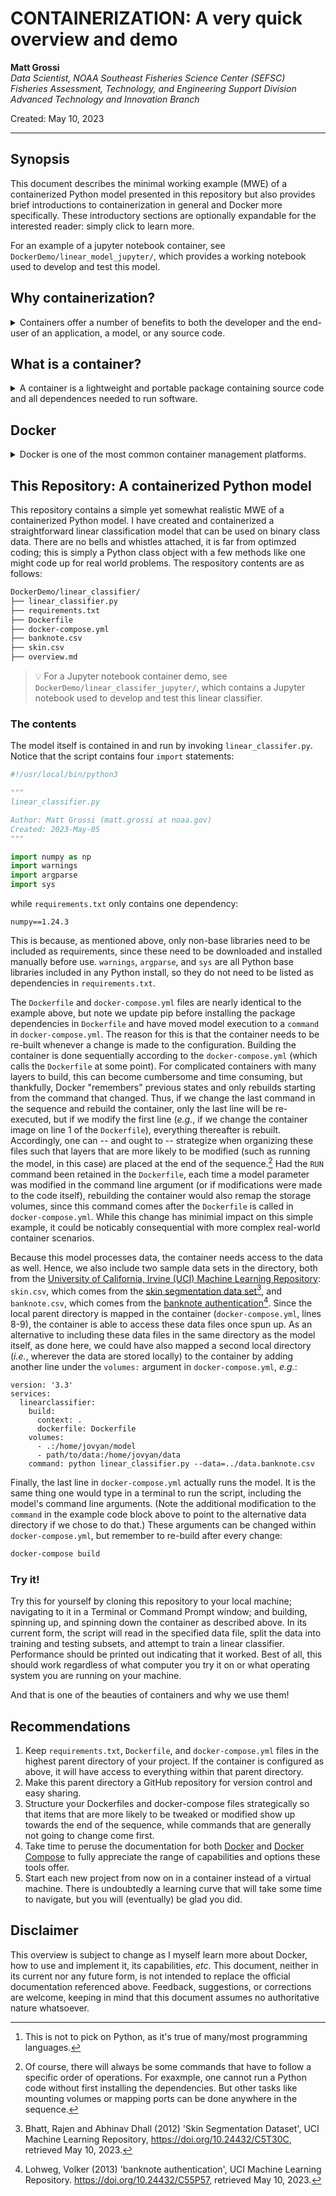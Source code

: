# CONTAINERIZATION: A very quick overview and demo

**Matt Grossi** \
_Data Scientist, NOAA Southeast Fisheries Science Center (SEFSC)_ \
_Fisheries Assessment, Technology, and Engineering Support Division_\
_Advanced Technology and Innovation Branch_

Created:  May 10, 2023

---

## Synopsis

This document describes the minimal working example (MWE) of a containerized Python model presented in this repository but also provides brief introductions to containerization in general and Docker more specifically. These introductory sections are optionally expandable for the interested reader: simply click to learn more.

For an example of a jupyter notebook container, see `DockerDemo/linear_model_jupyter/`, which provides a working notebook used to develop and test this model.

## Why containerization?

<details>
    <summary>
    Containers offer a number of benefits to both the developer and the end-user of an application, a model, or any source code.
    </summary>

Containerizing an application, a model, or source code enhances:

1. **Portability** between computers, across operating system platforms, or on-prem to the cloud
2. **Reproducibility** by specifying all dependencies and versions to ensure that every deployment is configured identically
3. **Scalability** such that the number of instances of the software can easily be scaled up (or down) depending on needs
4. **Security** by isolating the software itself from the hardware on which it is running

</details>

## What is a container?

<details>
    <summary>
    A container is a lightweight and portable package containing source code and all dependences needed to run software.
    </summary>

A **container** is a lightweight and portable package containing source code and all dependences, including libraries and runtime environments, needed to run an application, a model, or a script. It allows code to be shipped, tested, and deployed easily, ensuring it runs the same way every time and on every system. How containers work is beyond the scope of this discussion; plenty of information can be found online. For now, we need only think about a container as a directory containing all relevent scripts, data, and some configuration files.

More accurately, _containers_ are runnable instances of _images_ that run in isolation from all other processes on the host machine. An image, in turn, is a read-only template that contains custom, isolated filesystems; all dependencies, configurations, scripts, binaries, _etc._ needed to run the software; and container configurations such as environmental variables, commands to run, and other metadata (see, _e.g._, [Docker overview](https://docs.docker.com/get-started/overview/)).

> 1F4A1 **Example:** As any Python developer knows, package management is critically important in Python -- and if one is not careful, things can get pretty messy rather quickly when different versions of packages start clashing with each other.[^1] Package management is one main reason Anaconda exists. It is also why best practices for Python traditionally involves working in project-specific virtual machines (VMs). Containers can be likened to VMs, but under the hood they are quite a bit different (and arguably better.)
>
> [^1]: This is not to pick on Python, as it's true of many/most programming languages.

</details>

## Docker

<details>
    <summary>
    Docker is one of the most common container management platforms.
    </summary>

[Docker](https://docs.docker.com/) is one of the most common container management platform options (some others being [Podman](https://podman.io/) and [Kubernetes](https://kubernetes.io/)). Once [downloaded and installed](https://docs.docker.com/get-docker/) locally, Docker can be used to create, run, and interact with containers. A Docker container requires a few components:

1. **Source code**: the application (app), model, or source code script(s)
2. **Requirements**: a list of package dependencies
3. **Dockerfile**: blueprint for building and running the container image
4. **Docker-compose**: a yml file containing instructions for building and running the container itself

Suppose we have a model written in Python that we would like to deploy on a new machine. For simplicity, let's assume this model has only one package dependency: numpy.  Our Docker container would look like this:

```bash
home/user/modelDir/
├── myNiftyUselessModel.py
├── requirements.txt
├── Dockerfile
├── docker-compose.yml
```
Let's take a look at each of these files.

### myNiftyUselessModel.py

This is our source code, the model itself:

```python
import numpy as np

def model():
    mysum = np.add(1, 1)
    print("I can't predict anything, but I know that 1 + 1 = {}.".format(mysum))

if __name__ == "__main__":
    model()
```

The model or app can consist of multiple scripts, as long as every required script is somewhere within this modelDir directory. We will see why this important shortly.

### requirements.txt

This file contains a simple list of non-base libraries the model requires, one per line. In this example, the text file contains only one item:

```
numpy==1.24.3
```

> 1F4A1 **Hint:** Look at the `import` calls in all relevant scripts to know what needs to be included in this container. Remember that only _non-base_ libraries need to be listed.

Note that the version number is technically not required here, but it is best practice (and much safer) to include it. If omitted, the most recent version of the package(s) will be downloaded, and there is no guarantee those versions will be compatible with the scripts.

If this model was created within its own virtual environment on the local machine (which it should have been, if we're adhering to best practices), the requirements file can be generated by runnning in a terminal window either

```bash
pip freeze > requirements.txt
```

for pip environments or

```bash
conda list -e > requirements.txt
```

for Anaconda environments. Both methods automatically include version numbers in the list produced. It is worth noting here that requirement lists generated from Anaconda environments tend to be much longer (and arguably more cluttered) than those generated from pip environments. This is because Anaconda is more liberal than pip with downloading and installing dependencies whenever a user downloads a specific package. For a clearner container, one might consider generating the `requirements.txt` file, whittling down the list to only those packages explicitly called for in the scripts, and then re-adding package dependencies afterwards as needed. While this is not entirely necessary, it can save time when building the container by eliminating the installation of unnecessary (to the script itself) packages.

### Dockerfile

The `Dockerfile` (no extension) defines steps for creating the image and (optionally) what to do upon creation. Here we have a very simple Dockerfile:

```
FROM python:3.8

WORKDIR /home/jovyan/mymodel
COPY requirements.txt .

RUN pip install -r requirements.txt

CMD ["python", "./mymodel/myNiftyUselessModel.py"]
```

Think of this as a series of commands with each instruction creating a layer within the image. The first step downloads and installs a base image `FROM` [Docker Hub](https://hub.docker.com/), a public repository of container images. We opted for a [Python image with Python 3.8](https://hub.docker.com/_/python) installed, where `python` (text before the colon in the FROM command) indicates the image name and `3.8` (following the colon) is the desired tag, which, in this case, specificies the version and type of Python install (see the [docs](https://github.com/docker-library/faq#whats-the-difference-between-shared-and-simple-tags) for more information).

The next command creates a working directory (`WORKDIR`) inside the container. Recall that containers have their own isolated file structure. We are creating a directory a "home", made-up user "[jovyan](https://github.com/jupyter/docker-stacks/issues/358)", and "mymodel" directories in which we `COPY` our `requirements.txt` file so that the container will have access to it.

> Note: If we do not explicitly copy items into the container's file structure, the container will not have any idea they exist. This is what is meant by "isolated file system."

Next, the required packages are installed from the text file. This is done by telling Docker to `RUN` the appropriate shell command.

> :bulb: We could have opted for an Anaconda image instead (they exist in Docker Hub), in which case we would install packages with `conda install --yes --file requirements.txt` instead. See the Docker and Anaconda documentation for more information.

Finally, once the container is launched, the model is run by issuing the command (`CMD`) as in bash. This line could also have been written:

```
RUN python ./home/jovian/mymodel/myNiftyUselessModel.py
```

### docker-compose.yml

This file provides an alternative to passing command line configuration arguments when spinning up the container. These files are also extremely helpful when multiple containers need to be spun up together and interact with each other, but that is beyond the scope of this demo. The `docker-compose.yml` file looks like this:

```
version: '3.3'
services:
  mymodel:
    build:
      context: .
      dockerfile: Dockerfile
    volumes:
      - /home/user/modelDir:home/jovian/mymodel
```
This is telling Docker what version of [Docker Compose](https://docs.docker.com/compose/) to use, and, under `service`, an arbitrary tag "mymodel" is provided to tag and reference the container, followed by instructions on how to configure (`build`) the container. The container is to be built from the `Dockerfile` located in the same directory as this docker-compose file (hence the `context: .` line -- note the dot!) If the `Dockerfile` was nested somewhere deeper in the file structure, we would pass the directory chain to `context`. The last step maps the local directory in which the model resides (see above) to the isolated "mymodel" directory created within the container by the Dockerfile. This step allows the container to interact with the local files; otherwise, it would have no idea they exist.

The `docker-compose.yml` file can contain a great number of commands, as there are many things that can be done with it. In fact, the same is true of Dockerfiles. It is best to read through the docs to become better familiar with these tools and what they are each capable of.

### Creating and using this container

Now that all of the components are in place, how do we actually create and use the container? [Installing Docker](https://docs.docker.com/engine/install/) also installs a Docker command line interface (CLI) with terminal commands for everything we might want to do with our container. In a local terminal navigated to the directory of the `docker-compose.yml` file:

1. **Build** the image:
```bash
docker-compose build
```
2. **Spin up** the container:
```bash
docker-compose up
```
or
```bash
docker-compose run -rm mymodel
```
where `mymodel` is the tag we assigned to the container in the `docker-compose.yml` file. In this simple example, this step will spin up the model, run it (the last line of the Dockerfile), and then shut down the container.

3. **Spin down** the container when done:
```bash
docker-compose down
```

The example is, as the name alluded to, rather useless. It is intended entirely for illustrative purposes. We next consider a more realistic -- albeit still overly simplified -- example that the reader can download, run, and experiment with for practice.

</details>

## This Repository: A containerized Python model

<!-- <details>
    <summary>
    A more realistic minimal working example.
    </summary> -->

This repository contains a simple yet somewhat realistic MWE of a containerized Python model. I have created and containerized a straightforward linear classification model that can be used on binary class data. There are no bells and whistles attached, it is far from optimzed coding; this is simply a Python class object with a few methods like one might code up for real world problems. The respository contents are as follows:

```bash
DockerDemo/linear_classifier/
├── linear_classifier.py
├── requirements.txt
├── Dockerfile
├── docker-compose.yml
├── banknote.csv
├── skin.csv
├── overview.md
```

> :bulb: For a Jupyter notebook container demo, see `DockerDemo/linear_classifer_jupyter/`, which contains a Jupyter notebook used to develop and test this linear classifier.

### The contents

The model itself is contained in and run by invoking `linear_classifer.py`. Notice that the script contains four `import` statements:

```python
#!/usr/local/bin/python3 

"""
linear_classifier.py

Author: Matt Grossi (matt.grossi at noaa.gov)
Created: 2023-May-05
"""

import numpy as np
import warnings
import argparse
import sys
```

while `requirements.txt` only contains one dependency:

```
numpy==1.24.3
```

This is because, as mentioned above, only non-base libraries need to be included as requirements, since these need to be downloaded and installed manually before use. `warnings`, `argparse`, and `sys` are all Python base libraries included in any Python install, so they do not need to be listed as dependencies in `requirements.txt`.

The `Dockerfile` and `docker-compose.yml` files are nearly identical to the example above, but note we update pip before installing the package dependencies in `Dockerfile` and have moved model execution to a `command` in `docker-compose.yml`. The reason for this is that the container needs to be re-built whenever a change is made to the configuration. Building the container is done sequentially according to the `docker-compose.yml` (which calls the `Dockerfile` at some point). For complicated containers with many layers to build, this can become cumbersome and time consuming, but thankfully, Docker "remembers" previous states and only rebuilds starting from the command that changed. Thus, if we change the last command in the sequence and rebuild the container, only the last line will be re-executed, but if we modify the first line (_e.g._, if we change the container image on line 1 of the `Dockerfile`), everything thereafter is rebuilt. Accordingly, one can -- and ought to -- strategize when organizing these files such that layers that are more likely to be modified (such as running the model, in this case) are placed at the end of the sequence.[^2] Had the `RUN` command been retained in the `Dockerfile`, each time a model parameter was modified in the command line argument (or if modifications were made to the code itself), rebuilding the container would also remap the storage volumes, since this command comes after the `Dockerfile` is called in `docker-compose.yml`. While this change has minimial impact on this simple example, it could be noticably consequential with more complex real-world container scenarios.

Because this model processes data, the container needs access to the data as well. Hence, we also include two sample data sets in the directory, both from the [University of California, Irvine (UCI) Machine Learning Repository](https://archive.ics.uci.edu/ml/index.php): `skin.csv`, which comes from the [skin segmentation data set](https://archive.ics.uci.edu/ml/datasets/skin+segmentation)[^3], and `banknote.csv`, which comes from the [banknote authentication](https://archive.ics.uci.edu/ml/datasets/banknote+authentication)[^4]. Since the local parent directory is mapped in the container (`docker-compose.yml`, lines 8-9), the container is able to access these data files once spun up. As an alternative to including these data files in the same directory as the model itself, as done here, we could have also mapped a second local directory (_i.e._, wherever the data are stored locally) to the container by adding another line under the `volumes:` argument in `docker-compose.yml`, _e.g._:

```
version: '3.3'
services:
  linearclassifier:
    build:
      context: .
      dockerfile: Dockerfile
    volumes:
      - .:/home/jovyan/model
      - path/to/data:/home/jovyan/data
    command: python linear_classifier.py --data=../data.banknote.csv
 ```

Finally, the last line in `docker-compose.yml` actually runs the model. It is the same thing one would type in a terminal to run the script, including the model's command line arguments. (Note the additional modification to the `command` in the example code block above to point to the alternative data directory if we chose to do that.) These arguments can be changed within `docker-compose.yml`, but remember to re-build after every change:

```bash
docker-compose build
```

### Try it!

Try this for yourself by cloning this repository to your local machine; navigating to it in a Terminal or Command Prompt window; and building, spinning up, and spinning down the container as described above. In its current form, the script will read in the specified data file, split the data into training and testing subsets, and attempt to train a linear classifier. Performance should be printed out indicating that it worked. Best of all, this should work regardless of what computer you try it on or what operating system you are running on your machine.

And that is one of the beauties of containers and why we use them!

[^2]: Of course, there will always be some commands that have to follow a specific order of operations. For exaxmple, one cannot run a Python code without first installing the dependencies. But other tasks like mounting volumes or mapping ports can be done anywhere in the sequence.

[^3]: Bhatt, Rajen and Abhinav Dhall (2012) 'Skin Segmentation Dataset', UCI Machine Learning Repository, https://doi.org/10.24432/C5T30C, retrieved May 10, 2023.

[^4]: Lohweg, Volker (2013) 'banknote authentication', UCI Machine Learning Repository. https://doi.org/10.24432/C55P57, retrieved May 10, 2023.

<!-- </details> -->

## Recommendations
1. Keep `requirements.txt`, `Dockerfile`, and `docker-compose.yml` files in the highest parent directory of your project. If the container is configured as above, it will have access to everything within that parent directory.
2. Make this parent directory a GitHub repository for version control and easy sharing.
3. Structure your Dockerfiles and docker-compose files strategically so that items that are more likely to be tweaked or modified show up towards the end of the sequence, while commands that are generally not going to change come first.
4. Take time to peruse the documentation for both [Docker](https://docs.docker.com/) and [Docker Compose](https://docs.docker.com/compose/) to fully appreciate the range of capabilities and options these tools offer.
5. Start each new project from now on in a container instead of a virtual machine. There is undoubtedly a learning curve that will take some time to navigate, but you will (eventually) be glad you did.

## Disclaimer

This overview is subject to change as I myself learn more about Docker, how to use and implement it, its capabilities, _etc_. This document, neither in its current nor any future form, is not intended to replace the official documentation referenced above. Feedback, suggestions, or corrections are welcome, keeping in mind that this document assumes no authoritative nature whatsoever.